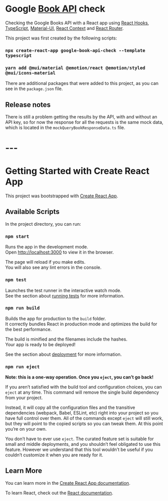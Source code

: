 # Google [Book API](https://developers.google.com/books/docs/v1/using#WorkingVolumes) check

Checking the Google Books API with a React app using [React Hooks](https://reactjs.org/docs/hooks-intro.html), [TypeScript](https://www.typescriptlang.org/), [Material-UI](https://mui.com/), [React Context](https://reactjs.org/docs/context.html) and [React Router](https://reactrouter.com/). 

This project was first created by the following scripts:

### `npx create-react-app google-book-api-check --template typescript `
### `yarn add @mui/material @emotion/react @emotion/styled @mui/icons-material`

There are additional packages that were added to this project, as you can see in the `package.json` file.


## Release notes 

There is still a problem getting the results by the API, with and without an API key, so for now the response for all the requests is the same mock data, which is located in the `mockQueryBookResponseData.ts` file. 



# ---

# Getting Started with Create React App

This project was bootstrapped with [Create React App](https://github.com/facebook/create-react-app).

## Available Scripts

In the project directory, you can run:

### `npm start`

Runs the app in the development mode.\
Open [http://localhost:3000](http://localhost:3000) to view it in the browser.

The page will reload if you make edits.\
You will also see any lint errors in the console.

### `npm test`

Launches the test runner in the interactive watch mode.\
See the section about [running tests](https://facebook.github.io/create-react-app/docs/running-tests) for more information.

### `npm run build`

Builds the app for production to the `build` folder.\
It correctly bundles React in production mode and optimizes the build for the best performance.

The build is minified and the filenames include the hashes.\
Your app is ready to be deployed!

See the section about [deployment](https://facebook.github.io/create-react-app/docs/deployment) for more information.

### `npm run eject`

**Note: this is a one-way operation. Once you `eject`, you can’t go back!**

If you aren’t satisfied with the build tool and configuration choices, you can `eject` at any time. This command will remove the single build dependency from your project.

Instead, it will copy all the configuration files and the transitive dependencies (webpack, Babel, ESLint, etc) right into your project so you have full control over them. All of the commands except `eject` will still work, but they will point to the copied scripts so you can tweak them. At this point you’re on your own.

You don’t have to ever use `eject`. The curated feature set is suitable for small and middle deployments, and you shouldn’t feel obligated to use this feature. However we understand that this tool wouldn’t be useful if you couldn’t customize it when you are ready for it.

## Learn More

You can learn more in the [Create React App documentation](https://facebook.github.io/create-react-app/docs/getting-started).

To learn React, check out the [React documentation](https://reactjs.org/).
